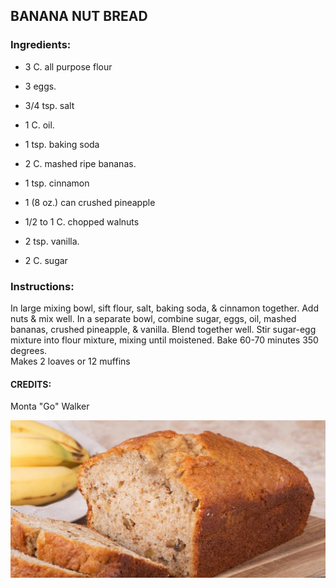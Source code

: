 ## BANANA NUT BREAD

### Ingredients:

- 3 C. all purpose flour  
- 3 eggs. 

- 3/4 tsp. salt   

- 1 C. oil. 

- 1 tsp. baking soda 

- 2 C. mashed ripe bananas. 

- 1 tsp. cinnamon  

- 1 (8 oz.) can crushed pineapple   

- 1/2 to 1 C. chopped walnuts  

- 2 tsp. vanilla. 
- 2 C. sugar

### Instructions:

In large mixing bowl, sift flour, salt, baking soda, & cinnamon together. Add nuts & mix well. In a separate bowl, combine sugar, eggs, oil, mashed bananas, crushed pineapple, & vanilla. Blend together well. Stir sugar-egg mixture into flour mixture, mixing until moistened. Bake 60-70 minutes 350 degrees.   
Makes 2 loaves or 12 muffins 

#### CREDITS:

Monta "Go" Walker

![recipe_11345_1776139429](pix/recipe_11345_1776139429.jpg)
